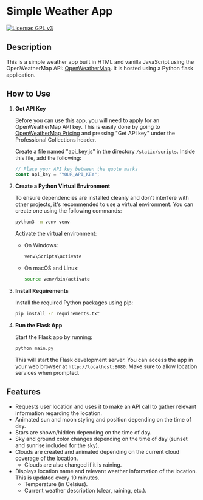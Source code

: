 # Simple Weather App

[![License: GPL v3](https://img.shields.io/badge/License-GPLv3-blue.svg)](https://www.gnu.org/licenses/gpl-3.0)

## Description
This is a simple weather app built in HTML and vanilla JavaScript using the OpenWeatherMap API: [OpenWeatherMap](https://openweathermap.org/). It is hosted using a Python flask application.

## How to Use

1. **Get API Key**

    Before you can use this app, you will need to apply for an OpenWeatherMap API key. This is easily done by going to [OpenWeatherMap Pricing](https://openweathermap.org/price) and pressing "Get API key" under the Professional Collections header.

    Create a file named "api_key.js" in the directory `/static/scripts`. Inside this file, add the following:
    ```javascript
    // Place your API key between the quote marks
    const api_key = "YOUR_API_KEY";
    ```

2. **Create a Python Virtual Environment**

    To ensure dependencies are installed cleanly and don't interfere with other projects, it's recommended to use a virtual environment. You can create one using the following commands:

    ```bash
    python3 -m venv venv
    ```

    Activate the virtual environment:
    - On Windows:
        ```bash
        venv\Scripts\activate
        ```
    - On macOS and Linux:
        ```bash
        source venv/bin/activate
        ```

3. **Install Requirements**

    Install the required Python packages using pip:

    ```bash
    pip install -r requirements.txt
    ```

4. **Run the Flask App**

    Start the Flask app by running:

    ```bash
    python main.py
    ```

    This will start the Flask development server. You can access the app in your web browser at `http://localhost:8080`. Make sure to allow location services when prompted.

## Features
- Requests user location and uses it to make an API call to gather relevant information regarding the location.
- Animated sun and moon styling and position depending on the time of day.
- Stars are shown/hidden depending on the time of day.
- Sky and ground color changes depending on the time of day (sunset and sunrise included for the sky).
- Clouds are created and animated depending on the current cloud coverage of the location.
    - Clouds are also changed if it is raining.
- Displays location name and relevant weather information of the location. This is updated every 10 minutes.
    - Temperature (in Celsius).
    - Current weather description (clear, raining, etc.).